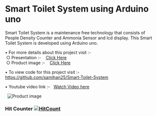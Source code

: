 # Smart Toilet System using Arduino uno

Smart Toilet System is a maintenance free technology that consists of People Density Counter and Ammonia Sensor and lcd display. This Smart Toilet System is developed using Arduino uno.

• For more details about this project visit :- <br />
&nbsp;○ Presentation :-
&nbsp;&nbsp; [Click Here](https://github.com/samihan25/Smart-Toilet-System/blob/master/Project%20Details/SMART%20TOILET%20SYSTEMS.pdf) <br />
&nbsp;○ Product image :-
&nbsp;&nbsp; [Click Here](https://github.com/samihan25/Smart-Toilet-System/blob/master/Project%20Details/Smart%20Toilet%20System.jpg) <br />

• To view code for this project visit :-
&nbsp; https://github.com/samihan25/Smart-Toilet-System

• Youtube video link :-
&nbsp; [Watch Video here](https://youtu.be/Nkka00NMDgY)

&nbsp;&nbsp;![Product image](https://github.com/samihan25/Smart-Toilet-System/blob/master/Project%20Details/Smart%20Toilet%20System.jpg)


### Hit Counter  [![HitCount](http://hits.dwyl.com/samihan25/Smart-Toilet-System.svg)](http://hits.dwyl.com/samihan25/Smart-Toilet-System)
